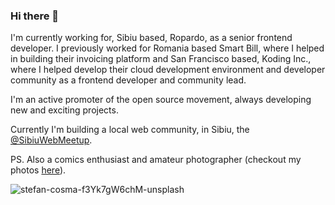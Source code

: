 ### Hi there 👋

I'm currently working for, Sibiu based, Ropardo, as a senior frontend developer. I previously worked for Romania based Smart Bill, where I helped in building their invoicing platform and San Francisco based, Koding Inc., where I helped develop their cloud development environment and developer community as a frontend developer and community lead.

I'm an active promoter of the open source movement, always developing new and exciting projects.

Currently I'm building a local web community, in Sibiu, the [@SibiuWebMeetup](https://github.com/sibiuwebmeetup).

PS. Also a comics enthusiast and amateur photographer (checkout my photos [here](https://unsplash.com/stefanbc)).

![stefan-cosma-f3Yk7gW6chM-unsplash](https://user-images.githubusercontent.com/1278794/124079310-a1ff4780-da51-11eb-9363-a2899e93d28f.jpg)

<!--
**stefanbc/stefanbc** is a ✨ _special_ ✨ repository because its `README.md` (this file) appears on your GitHub profile.

Here are some ideas to get you started:

- 🔭 I’m currently working on ...
- 🌱 I’m currently learning ...
- 👯 I’m looking to collaborate on ...
- 🤔 I’m looking for help with ...
- 💬 Ask me about ...
- 📫 How to reach me: ...
- 😄 Pronouns: ...
- ⚡ Fun fact: ...
-->
